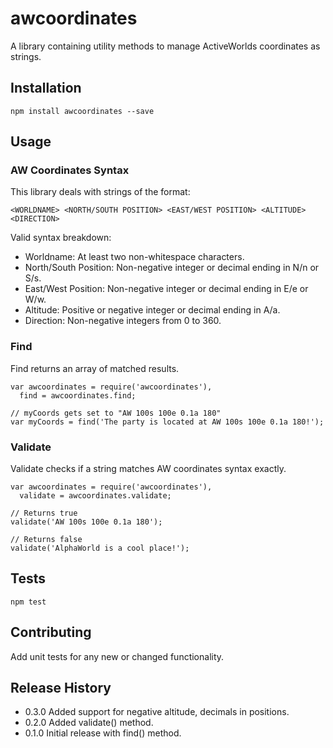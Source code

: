 awcoordinates
=========

A library containing utility methods to manage ActiveWorlds coordinates as strings. 

## Installation

    npm install awcoordinates --save

## Usage

### AW Coordinates Syntax

This library deals with strings of the format:

    <WORLDNAME> <NORTH/SOUTH POSITION> <EAST/WEST POSITION> <ALTITUDE> <DIRECTION>
    
Valid syntax breakdown:

* Worldname: At least two non-whitespace characters.
* North/South Position: Non-negative integer or decimal ending in N/n or S/s.
* East/West Position: Non-negative integer or decimal ending in E/e or W/w.
* Altitude: Positive or negative integer or decimal ending in A/a.
* Direction: Non-negative integers from 0 to 360.

### Find

Find returns an array of matched results.

    var awcoordinates = require('awcoordinates'),
      find = awcoordinates.find;

    // myCoords gets set to "AW 100s 100e 0.1a 180" 
    var myCoords = find('The party is located at AW 100s 100e 0.1a 180!');
    
### Validate

Validate checks if a string matches AW coordinates syntax exactly.

    var awcoordinates = require('awcoordinates'),
      validate = awcoordinates.validate;

    // Returns true
    validate('AW 100s 100e 0.1a 180');
    
    // Returns false
    validate('AlphaWorld is a cool place!');    

## Tests

    npm test

## Contributing

Add unit tests for any new or changed functionality.

## Release History

* 0.3.0 Added support for negative altitude, decimals in positions.
* 0.2.0 Added validate() method.
* 0.1.0 Initial release with find() method.

